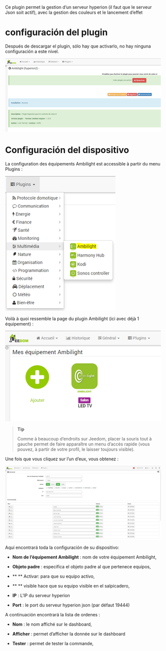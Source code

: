 Ce plugin permet la gestion d’un serveur hyperion (il faut que le
serveur Json soit actif), avec la gestion des couleurs et le lancement
d’effet

configuración del plugin
=======================

Después de descargar el plugin, sólo hay que activarlo,
no hay ninguna configuración a este nivel.

![hyperion](../images/hyperion.PNG)

Configuración del dispositivo
=============================

La configuration des équipements Ambilight est accessible à partir du
menu Plugins :

![hyperion2](../images/hyperion2.PNG)

Voilà à quoi ressemble la page du plugin Ambilight (ici avec déjà 1
équipement) :

![hyperion3](../images/hyperion3.PNG)

> **Tip**
>
> Comme à beaucoup d’endroits sur Jeedom, placer la souris tout à gauche
> permet de faire apparaître un menu d’accès rapide (vous pouvez, à
> partir de votre profil, le laisser toujours visible).

Une fois que vous cliquez sur l’un d’eux, vous obtenez :

![hyperion4](../images/hyperion4.PNG)

Aquí encontrará toda la configuración de su dispositivo:

-   **Nom de l’équipement Ambilight** : nom de votre équipement
    Ambilight,

-   **Objeto padre** : especifica el objeto padre al que pertenece
    equipos,

-   ** ** Activar: para que su equipo activo,

-   ** ** visible hace que su equipo visible en el salpicadero,

-   **IP** : L’IP du serveur hyperion

-   **Port** : le port du serveur hyperion json (par défaut 19444)

A continuación encontrará la lista de ordenes :

-   **Nom** : le nom affiché sur le dashboard,

-   **Afficher** : permet d’afficher la donnée sur le dashboard

-   **Tester** : permet de tester la commande,


